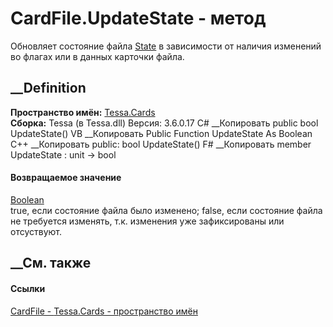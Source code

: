 # CardFile.UpdateState - метод
Обновляет состояние файла [State](P_Tessa_Cards_CardFile_State.htm) в
зависимости от наличия изменений во флагах или в данных карточки файла.
## __Definition
 **Пространство имён:** [Tessa.Cards](N_Tessa_Cards.htm)  
 **Сборка:** Tessa (в Tessa.dll) Версия: 3.6.0.17
C# __Копировать
     public bool UpdateState()
VB __Копировать
     Public Function UpdateState As Boolean
C++ __Копировать
     public:
    bool UpdateState()
F# __Копировать
     member UpdateState : unit -> bool 
#### Возвращаемое значение
[Boolean](https://learn.microsoft.com/dotnet/api/system.boolean)  
true, если состояние файла было изменено; false, если состояние файла не
требуется изменять, т.к. изменения уже зафиксированы или отсуствуют.
## __См. также
#### Ссылки
[CardFile - ](T_Tessa_Cards_CardFile.htm)
[Tessa.Cards - пространство имён](N_Tessa_Cards.htm)
